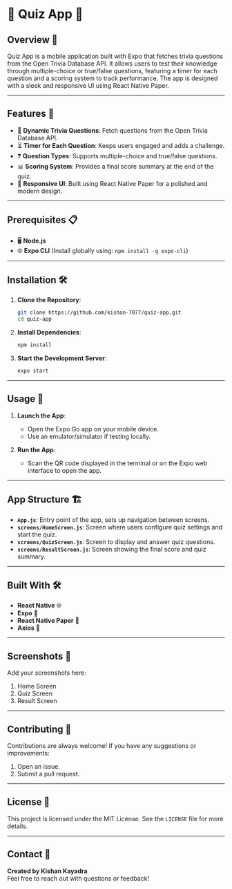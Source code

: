 
# 🎉 Quiz App 📱

## Overview 📝
Quiz App is a mobile application built with Expo that fetches trivia questions from the Open Trivia Database API. It allows users to test their knowledge through multiple-choice or true/false questions, featuring a timer for each question and a scoring system to track performance. The app is designed with a sleek and responsive UI using React Native Paper.

---

## Features 🌟
- 🧠 **Dynamic Trivia Questions**: Fetch questions from the Open Trivia Database API.
- ⏳ **Timer for Each Question**: Keeps users engaged and adds a challenge.
- ❓ **Question Types**: Supports multiple-choice and true/false questions.
- 📊 **Scoring System**: Provides a final score summary at the end of the quiz.
- 🎨 **Responsive UI**: Built using React Native Paper for a polished and modern design.

---

## Prerequisites 📋
- 🖥️ **Node.js**
- 🌐 **Expo CLI** (Install globally using: `npm install -g expo-cli`)

---

## Installation 🛠️

1. **Clone the Repository**:
   ```bash
   git clone https://github.com/kishan-7077/quiz-app.git
   cd quiz-app
   ```

2. **Install Dependencies**:
   ```bash
   npm install
   ```

3. **Start the Development Server**:
   ```bash
   expo start
   ```

---

## Usage 🚀

1. **Launch the App**:
   - Open the Expo Go app on your mobile device.
   - Use an emulator/simulator if testing locally.

2. **Run the App**:
   - Scan the QR code displayed in the terminal or on the Expo web interface to open the app.

---

## App Structure 🏗️
- **`App.js`**: Entry point of the app, sets up navigation between screens.
- **`screens/HomeScreen.js`**: Screen where users configure quiz settings and start the quiz.
- **`screens/QuizScreen.js`**: Screen to display and answer quiz questions.
- **`screens/ResultScreen.js`**: Screen showing the final score and quiz summary.

---

## Built With 🛠️
- **React Native** 🌐
- **Expo** 🚀
- **React Native Paper** 🎨
- **Axios** 🔗

---

## Screenshots 📸
Add your screenshots here:
1. Home Screen
2. Quiz Screen
3. Result Screen

---

## Contributing 🤝
Contributions are always welcome! If you have any suggestions or improvements:
1. Open an issue.
2. Submit a pull request.

---

## License 📄
This project is licensed under the MIT License. See the `LICENSE` file for more details.

---

## Contact 📧
**Created by Kishan Kayadra**  
Feel free to reach out with questions or feedback!  
